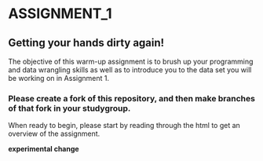 # ASSIGNMENT_1
## Getting your hands dirty again!
The objective of this warm-up assignment is to brush up your programming and data wrangling skills as well as to introduce you to the data set you will be working on in Assignment 1.

### Please create a fork of this repository, and then make branches of that fork in your studygroup.
When ready to begin, please start by reading through the html to get an overview of the assignment.


**experimental change**
